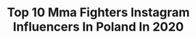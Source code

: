 ---
title: Top 10 Mma Fighters Instagram Influencers In Poland In 2020
description: >-
  Find top mma fighters Instagram influencers in Poland in 2020. Most popular hashtags: #mma #fighter #sport #zosta.
platform: Instagram
profiles:
  - username: "kowczarz"
    fullname: >-
      Karolina Owczarz
    location: "Poland"
    followers: 56769
    engagement: 635
    commentsToLikes: 0.010415
    avatar: "https://scontent-lhr8-1.cdninstagram.com/v/t51.2885-19/s320x320/53038055_2411449382199577_583155747324428288_n.jpg?_nc_ht=scontent-lhr8-1.cdninstagram.com&_nc_ohc=a17i8XZVp-0AX8-ZzsK&oh=284868e050dadafd45027029dbbc6421&oe=5EBB12DC"
    verified: false
    hashtags: "#prodebut, #niezawszewdresie, #sendhelp, #mma"
  - username: "adamniedzwiedz"
    fullname: >-
      Adam Niedźwiedź
    location: "Poland"
    followers: 108142
    engagement: 488
    commentsToLikes: 0.004259
    avatar: "https://scontent-amt2-1.cdninstagram.com/v/t51.2885-19/s320x320/23825273_517732628604853_584259506674860032_n.jpg?_nc_ht=scontent-amt2-1.cdninstagram.com&_nc_ohc=dhAKr1ABnBYAX_ozgrE&oh=076a05b0cc4f55feb97f607ac12f7915&oe=5EB692A8"
    verified: false
    hashtags: "#fighter, #przykuc, #wiadomo, #dalejdzieciak"
  - username: "oniszczuk_ko"
    fullname: >-
      Kamil Oniszczuk
    location: "Poland"
    followers: 6096
    engagement: 703
    commentsToLikes: 0.012705
    avatar: "https://scontent-lhr8-1.cdninstagram.com/v/t51.2885-19/s320x320/85173797_845591352530791_5214642496994279424_n.jpg?_nc_ht=scontent-lhr8-1.cdninstagram.com&_nc_ohc=Y2wShLQJVqwAX9Um3IC&oh=8ce39d72796417513316f8a4b10f23be&oe=5EB8C39A"
    verified: false
    hashtags: "#undefeated, #aca, #fight, #sparingday"
  - username: "grzebyk_mma"
    fullname: >-
      Andrzej Grzebyk
    location: "Poland"
    followers: 6510
    engagement: 1055
    commentsToLikes: 0.042930
    avatar: "https://scontent-lht6-1.cdninstagram.com/v/t51.2885-19/s320x320/22280771_1724959441132696_608360681296625664_n.jpg?_nc_ht=scontent-lht6-1.cdninstagram.com&_nc_ohc=65gOgyKFGQcAX-VwNaZ&oh=726fde9ed30c397f2b5a07705cd1acaa&oe=5EB98631"
    verified: false
    hashtags: "#mma, #night, #friends, #wrestling"
  - username: "skiba_daniel"
    fullname: >-
      Daniel Skibiński
    location: "Poland"
    followers: 11825
    engagement: 647
    commentsToLikes: 0.007168
    avatar: "https://scontent-lhr8-1.cdninstagram.com/v/t51.2885-19/s320x320/37228032_534475750301863_3435587521671593984_n.jpg?_nc_ht=scontent-lhr8-1.cdninstagram.com&_nc_ohc=uPgibfPI4noAX-VVhBD&oh=ad80eff11a43c8cbee27ea6102d7379d&oe=5EBA53F7"
    verified: false
    hashtags: "#motivation, #szczecin, #grappling, #europeanchampionship"
  - username: "filip_wolan"
    fullname: >-
      Filip Wolański
    location: "Poland"
    followers: 21503
    engagement: 724
    commentsToLikes: 0.008782
    avatar: "https://scontent-vie1-1.cdninstagram.com/v/t51.2885-19/s320x320/57198870_802695346784307_4588531222669426688_n.jpg?_nc_ht=scontent-vie1-1.cdninstagram.com&_nc_ohc=KhsSZEs27OkAX976BV1&oh=682945b00b5ba79e27a00b1e705d625f&oe=5EF54533"
    verified: false
    hashtags: "#ragnarok, #fighter, #goals, #sparringday"
  - username: "pawel_trybson_trybala"
    fullname: >-
      Paweł Trybała
    location: "Poland"
    followers: 110064
    engagement: 299
    commentsToLikes: 0.016521
    avatar: "https://scontent-amt2-1.cdninstagram.com/v/t51.2885-19/s320x320/59609175_368629747342472_970468600928272384_n.jpg?_nc_ht=scontent-amt2-1.cdninstagram.com&_nc_ohc=s6XHpBwf66EAX_-TgL0&oh=62d82c1929b42ef5fd62959be729a857&oe=5EB7829E"
    verified: true
    hashtags: "#marriage, #thuglife, #kids, #nature"
  - username: "szymanskimma"
    fullname: >-
      Roman Szymański
    location: "Poland"
    followers: 35932
    engagement: 545
    commentsToLikes: 0.008670
    avatar: "https://scontent-lhr8-1.cdninstagram.com/v/t51.2885-19/s320x320/79383180_523488921574416_1887032995764764672_n.jpg?_nc_ht=scontent-lhr8-1.cdninstagram.com&_nc_ohc=Rm9kJAeOblAAX_KS275&oh=c63a8a5379e316695ed621d7b56b6ec9&oe=5EBAFF34"
    verified: false
    hashtags: "#youtube, #pla, #meta, #cierpliwo"
  - username: "pudzianofficial"
    fullname: >-
      Mariusz Pudzianowski
    location: "Poland"
    followers: 324800
    engagement: 228
    commentsToLikes: 0.011851
    avatar: "https://scontent-ams4-1.cdninstagram.com/v/t51.2885-19/s320x320/41660938_2117247715194251_1778293795448684544_n.jpg?_nc_ht=scontent-ams4-1.cdninstagram.com&_nc_ohc=hk4uuwIRyWcAX_HkgPq&oh=b21d9426209542cae68cae34098c60a9&oe=5EB87C22"
    verified: true
    hashtags: "#kwarantanna, #transport, #polsat, #pudzian"
  - username: "aslambek_saidov"
    fullname: >-
      Aslambek Saidov
    location: "Poland"
    followers: 39815
    engagement: 293
    commentsToLikes: 0.014446
    avatar: "https://scontent-ams4-1.cdninstagram.com/v/t51.2885-19/s150x150/60339767_433541233890561_7508599974490275840_n.jpg?_nc_ht=scontent-ams4-1.cdninstagram.com&_nc_ohc=nbGG3ACcYykAX_DfJ7y&oh=3515f22bf91e5fa3e29b37d21c7b9a45&oe=5EB4E252"
    verified: true
    hashtags: "#warszawa, #repost, #dow, #asianfood"
---
